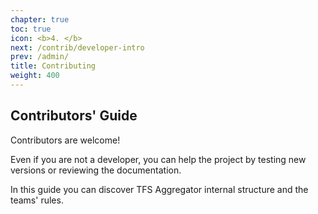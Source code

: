 ```yaml
---
chapter: true
toc: true
icon: <b>4. </b>
next: /contrib/developer-intro
prev: /admin/
title: Contributing
weight: 400
---
```


## Contributors' Guide

Contributors are welcome!

Even if you are not a developer, you can help the project by testing new versions or reviewing the documentation.

In this guide you can discover TFS Aggregator internal structure and the teams' rules.